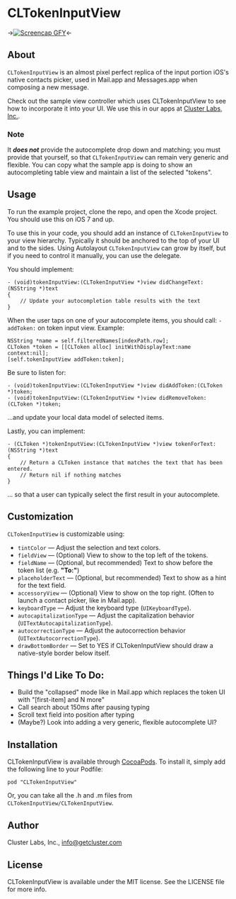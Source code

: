 # CLTokenInputView

->[![Screencap GFY](http://zippy.gfycat.com/ImpressiveRapidGelding.gif)](http://gfycat.com/ImpressiveRapidGelding)<-

## About

`CLTokenInputView` is an almost pixel perfect replica of the input portion iOS's native contacts picker, used in Mail.app and Messages.app when composing a new message.

Check out the sample view controller which uses CLTokenInputView to see how to incorporate it into your UI. We use this in our apps at [Cluster Labs, Inc.](https://cluster.co).

### Note 
It ***does not*** provide the autocomplete drop down and matching; you must provide that yourself, so that `CLTokenInputView` can remain very generic and flexible. You can copy what the sample app is doing to show an autocompleting table view and maintain a list of the selected "tokens".

## Usage

To run the example project, clone the repo, and open the Xcode project. You should use this on iOS 7 and up.

To use this in your code, you should add an instance of `CLTokenInputView` to your view hierarchy. Typically it should be anchored to the top of your UI and to the sides. Using Autolayout `CLTokenInputView` can grow by itself, but if you need to control it manually, you can use the delegate.

You should implement:

```objc
- (void)tokenInputView:(CLTokenInputView *)view didChangeText:(NSString *)text 
{
	// Update your autocompletion table results with the text
}
```

When the user taps on one of your autocomplete items, you should call: `-addToken:` on token input view. Example:

```objc
NSString *name = self.filteredNames[indexPath.row];
CLToken *token = [[CLToken alloc] initWithDisplayText:name context:nil];
[self.tokenInputView addToken:token];
```

Be sure to listen for:

```objc
- (void)tokenInputView:(CLTokenInputView *)view didAddToken:(CLToken *)token;
- (void)tokenInputView:(CLTokenInputView *)view didRemoveToken:(CLToken *)token;
```
...and update your local data model of selected items.

Lastly, you can implement:

```objc
- (CLToken *)tokenInputView:(CLTokenInputView *)view tokenForText:(NSString *)text 
{
	// Return a CLToken instance that matches the text that has been entered.
	// Return nil if nothing matches
}
```
... so that a user can typically select the first result in your autocomplete.

## Customization

`CLTokenInputView` is customizable using:

- `tintColor` — Adjust the selection and text colors.
- `fieldView` — (Optional) View to show to the top left of the tokens.
- `fieldName` — (Optional, but recommended) Text to show before the token list (e.g. **"To:"**)
- `placeholderText` — (Optional, but recommended) Text to show as a hint for the text field.
- `accessoryView` — (Optional) View to show on the top right. (Often to launch a contact picker, like in Mail.app).
- `keyboardType` — Adjust the keyboard type (`UIKeyboardType`).
- `autocapitalizationType` — Adjust the capitalization behavior (`UITextAutocapitalizationType`).
- `autocorrectionType` — Adjust the autocorrection behavior (`UITextAutocorrectionType`).
- `drawBottomBorder` — Set to YES if CLTokenInputView should draw a native-style border below itself.

## Things I'd Like To Do:

- Build the "collapsed" mode like in Mail.app which replaces the token UI with "[first-item] and N more"
- Call search about 150ms after pausing typing
- Scroll text field into position after typing
- (Maybe?) Look into adding a very generic, flexible autocomplete UI?

## Installation

CLTokenInputView is available through [CocoaPods](http://cocoapods.org). To install
it, simply add the following line to your Podfile:

    pod "CLTokenInputView"
    
Or, you can take all the .h and .m files from `CLTokenInputView/CLTokenInputView`.

## Author

Cluster Labs, Inc., info@getcluster.com

## License

CLTokenInputView is available under the MIT license. See the LICENSE file for more info.


